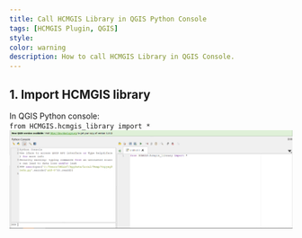 ```yaml
---
title: Call HCMGIS Library in QGIS Python Console
tags: [HCMGIS Plugin, QGIS]
style: 
color: warning
description: How to call HCMGIS Library in QGIS Console.
---
```

## 1. Import HCMGIS library
In QGIS Python console:  
<code>from HCMGIS.hcmgis_library import *</code>
![Import HCMGIS](images/import.png)